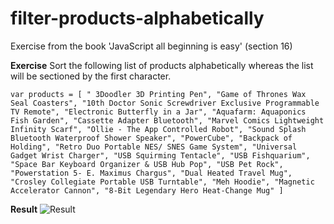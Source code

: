 # filter-products-alphabetically
Exercise from the book 'JavaScript all beginning is easy' (section 16)

**Exercise**
Sort the following list of products alphabetically whereas the list
will be sectioned by the first character.

`var products = [
    " 3Doodler 3D Printing Pen",
    "Game of Thrones Wax Seal Coasters",
    "10th Doctor Sonic Screwdriver Exclusive Programmable TV Remote",
    "Electronic Butterfly in a Jar",
    "Aquafarm: Aquaponics Fish Garden",
    "Cassette Adapter Bluetooth",
    "Marvel Comics Lightweight Infinity Scarf",
    "Ollie - The App Controlled Robot",
    "Sound Splash Bluetooth Waterproof Shower Speaker",
    "PowerCube",
    "Backpack of Holding",
    "Retro Duo Portable NES/ SNES Game System",
    "Universal Gadget Wrist Charger",
    "USB Squirming Tentacle",
    "USB Fishquarium", "Space Bar Keyboard Organizer & USB Hub Pop",
    "USB Pet Rock",
    "Powerstation 5- E. Maximus Chargus",
    "Dual Heated Travel Mug",
    "Crosley Collegiate Portable USB Turntable",
    "Meh Hoodie",
    "Magnetic Accelerator Cannon",
    "8-Bit Legendary Hero Heat-Change Mug"
]`

**Result**
![Result](/source/images/result.PNG "Result")
